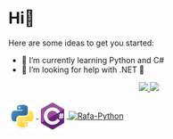# Hi👋

Here are some ideas to get you started:


- 🌱 I’m currently learning Python and C#
- 🤔 I’m looking for help with .NET 🤣

<div align="center">
  <a href="https://github.com/Glrmfranco">
  <img height="180em" src="https://github-readme-stats.vercel.app/api?username=Glrmfranco&show_icons=true&theme=dracula&include_all_commits=true&count_private=true"/>
  <img height="180em" src="https://github-readme-stats.vercel.app/api/top-langs/?username=Glrmfranco&layout=compact&langs_count=7&theme=dracula"/>
</div>
  
<div style="display: inline_block"><br>
  <img align="center" alt="Rafa-Python" height="50" width="50" src="https://raw.githubusercontent.com/devicons/devicon/master/icons/python/python-original.svg">
  <img align="center" alt="Rafa-Csharp" height="50" width="50" src="https://raw.githubusercontent.com/devicons/devicon/master/icons/csharp/csharp-original.svg">
  <img align="center" alt="Rafa-Python" height="50" width="50"src="https://cdn.jsdelivr.net/gh/devicons/devicon/icons/dotnetcore/dotnetcore-original.svg" />
 
</div>
